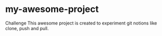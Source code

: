 # my-awesome-project
Challenge
This awesome project is created to experiment git notions like clone, push and pull.
